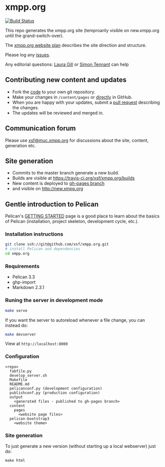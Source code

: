 xmpp.org
========
[![Build Status](https://travis-ci.org/xsf/xmpp.org.png?branch=master)](https://travis-ci.org/xsf/xmpp.org)

This repo generates the xmpp.org site (temproarily visible on new.xmpp.org until the grand-switch-over).

The [xmpp.org website plan](https://trello.com/b/ml9e82sE/xmpp-org-website) describes the site direction and structure.

Please log any [issues](https://github.com/xsf/xmpp.org/issues/new).

Any editorial questions: [Laura Gill](laura.gill@surevine.com) or [Simon Tennant](simon@buddycloud.com) can help

Contributing new content and updates
------------------------------------
 
* Fork the [code](https://github.com/xsf/xmpp.org/fork) to your own git repository.
* Make your changes in `/content/pages` or [directly](https://github.com/xsf/xmpp.org/tree/master/content/pages) in GitHub. 
* When you are happy with your updates, submit a [pull request](https://github.com/xsf/xmpp.org/pulls) describing the changes.
* The updates will be reviewed and merged in.

Communication forum
-------------------

Please use [xsf@muc.xmpp.org](xmpp:xsf@muc.xmpp.org?join) for discussions about the site, content, generation etc.

Site generation
---------------

* Commits to the master branch generate a new build.
* Builds are visible at https://travis-ci.org/xsf/xmpp.org/builds
* New content is deployed to [gh-pages branch](https://github.com/xsf/xmpp.org/tree/gh-pages)
* and visible on http://new.xmpp.org

## Gentle introduction to Pelican

Pelican's [GETTING STARTED](http://docs.getpelican.com/en/latest/getting_started.html/) page is a good place to learn about the basics of Pelican (installation, project skeleton, development cycle, etc.).

### Installation instructions
```bash
git clone ssh://git@github.com/xsf/xmpp.org.git
# install Pelican and dependencies
cd xmpp.org
```
### Requirements

* Pelican 3.3
* ghp-import
* Markdown 2.3.1

### Runing the server in development mode

```bash
make serve
```

If you want the server to autoreload whenever a file change, you can instead do:

```bash
make devserver
```
View at `http://localhost:8000`

### Configuration

```
<repo>
  fabfile.py
  develop_server.sh
  Makefile
  README.md
  pelicanconf.py (development configuration)
  publishconf.py (production configuration)
  output
    <generated files - published to gh-pages branch>
  content
    pages
      <website page files>
  pelican-bootstrap3
    <website theme>
```

### Site generation

To just generate a new version (without starting up a local webserver) just do:

`make html`
